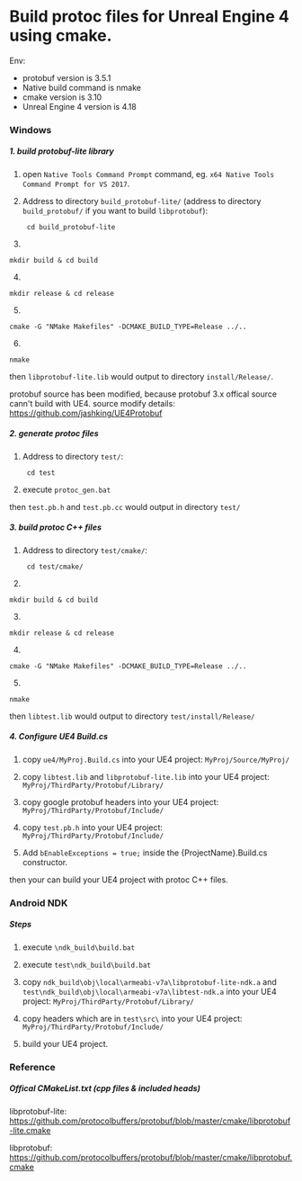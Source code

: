 # Build protoc files for Unreal Engine 4 using cmake.

Env:

+ protobuf version is 3.5.1
+ Native build command is nmake
+ cmake version is 3.10
+ Unreal Engine 4 version is 4.18

### Windows

##### 1. build protobuf-lite library

1. open `Native Tools Command Prompt` command, eg. `x64 Native Tools Command Prompt for VS 2017`.

2. Address to directory `build_protobuf-lite/` (address to directory `build_protobuf/` if you want to build `libprotobuf`):

		cd build_protobuf-lite
3.

    mkdir build & cd build
4.

    mkdir release & cd release
5.

    cmake -G "NMake Makefiles" -DCMAKE_BUILD_TYPE=Release ../..
6.

    nmake

then `libprotobuf-lite.lib` would output to directory `install/Release/`.

protobuf source has been modified, because protobuf 3.x offical source cann't build with UE4.
source modify details: https://github.com/jashking/UE4Protobuf


##### 2. generate protoc files

1. Address to directory `test/`:

		cd test

2. execute `protoc_gen.bat`

then `test.pb.h` and `test.pb.cc` would output in directory `test/`

##### 3. build protoc C++ files

1. Address to directory `test/cmake/`:

		cd test/cmake/
    
2.

    mkdir build & cd build
3.

    mkdir release & cd release
4.

    cmake -G "NMake Makefiles" -DCMAKE_BUILD_TYPE=Release ../..
    
5.

    nmake

then `libtest.lib` would output to directory `test/install/Release/`

##### 4. Configure UE4 Build.cs

1. copy `ue4/MyProj.Build.cs` into your UE4 project: `MyProj/Source/MyProj/`

2. copy `libtest.lib` and `libprotobuf-lite.lib` into your UE4 project: `MyProj/ThirdParty/Protobuf/Library/`

3. copy google protobuf headers into your UE4 project: `MyProj/ThirdParty/Protobuf/Include/`

4. copy `test.pb.h` into your UE4 project: `MyProj/ThirdParty/Protobuf/Include/`

5. Add `bEnableExceptions = true;` inside the {ProjectName}.Build.cs constructor. 

then your can build your UE4 project with protoc C++ files.

### Android NDK

##### Steps

1. execute `\ndk_build\build.bat`

2. execute `test\ndk_build\build.bat`

3. copy `ndk_build\obj\local\armeabi-v7a\libprotobuf-lite-ndk.a` and `test\ndk_build\obj\local\armeabi-v7a\libtest-ndk.a` into your UE4 project: `MyProj/ThirdParty/Protobuf/Library/`

4. copy headers which are in `test\src\` into your UE4 project: `MyProj/ThirdParty/Protobuf/Include/` 

5. build your UE4 project.

### Reference

##### Offical CMakeList.txt (cpp files & included heads)

libprotobuf-lite:  
https://github.com/protocolbuffers/protobuf/blob/master/cmake/libprotobuf-lite.cmake

libprotobuf:  
https://github.com/protocolbuffers/protobuf/blob/master/cmake/libprotobuf.cmake
